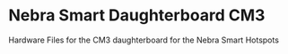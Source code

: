 # Nebra Smart Daughterboard CM3
Hardware Files for the CM3 daughterboard for the Nebra Smart Hotspots
